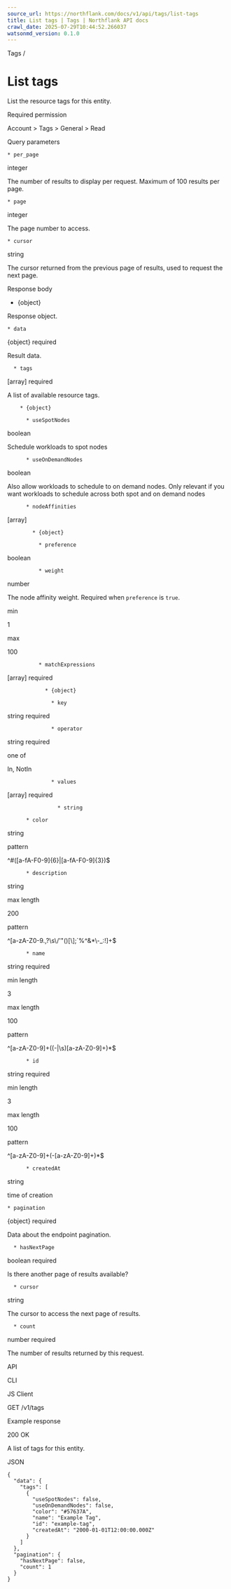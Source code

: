 ```yaml
---
source_url: https://northflank.com/docs/v1/api/tags/list-tags
title: List tags | Tags | Northflank API docs
crawl_date: 2025-07-29T10:44:52.266037
watsonmd_version: 0.1.0
---
```


Tags / 

# List tags

List the resource tags for this entity.

Required permission

Account > Tags > General > Read

Query parameters

    * per_page

integer

The number of results to display per request. Maximum of 100 results per page.

    * page

integer

The page number to access.

    * cursor

string

The cursor returned from the previous page of results, used to request the next page.




Response body

  * {object}

Response object.

    * data

{object} required

Result data.

      * tags

[array] required

A list of available resource tags.

        * {object}

          * useSpotNodes

boolean

Schedule workloads to spot nodes

          * useOnDemandNodes

boolean

Also allow workloads to schedule to on demand nodes. Only relevant if you want workloads to schedule across both spot and on demand nodes

          * nodeAffinities

[array]

            * {object}

              * preference

boolean

              * weight

number

The node affinity weight. Required when `preference` is `true`.

min

1

max

100

              * matchExpressions

[array] required

                * {object}

                  * key

string required

                  * operator

string required

one of

In, NotIn

                  * values

[array] required

                    * string

          * color

string

pattern

^#([a-fA-F0-9]{6}|[a-fA-F0-9]{3})$

          * description

string

max length

200

pattern

^[a-zA-Z0-9.,?\s\\\/'"()[\\];`%^&*\\-_:!]+$

          * name

string required

min length

3

max length

100

pattern

^[a-zA-Z0-9]+((-|\s)[a-zA-Z0-9]+)*$

          * id

string required

min length

3

max length

100

pattern

^[a-zA-Z0-9]+(-[a-zA-Z0-9]+)*$

          * createdAt

string

time of creation

    * pagination

{object} required

Data about the endpoint pagination.

      * hasNextPage

boolean required

Is there another page of results available?

      * cursor

string

The cursor to access the next page of results.

      * count

number required

The number of results returned by this request.




API

CLI

JS Client

GET /v1/tags

Example response

200 OK

A list of tags for this entity.

JSON
    
    
    {
      "data": {
        "tags": [
          {
            "useSpotNodes": false,
            "useOnDemandNodes": false,
            "color": "#57637A",
            "name": "Example Tag",
            "id": "example-tag",
            "createdAt": "2000-01-01T12:00:00.000Z"
          }
        ]
      },
      "pagination": {
        "hasNextPage": false,
        "count": 1
      }
    }